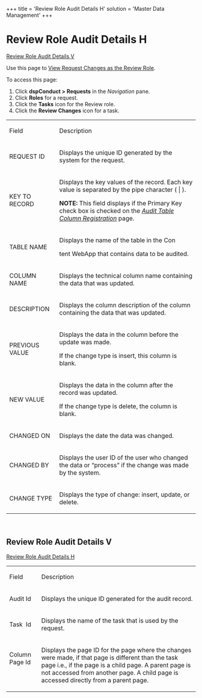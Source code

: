 +++
title = 'Review Role Audit Details H'
solution = 'Master Data Management'
+++

# Review Role Audit Details H

[Review Role Audit Details V](#Review_Role_Audit_Details_V)

<div class="use">

Use this page to [View Request Changes as the Review
Role](../Use_Cases/Review_Request_Changes.htm#View_Request_Changes_as_the_Review_Role).

</div>

To access this page:

1.  Click <span style="font-weight: bold;">dspConduct \> Requests</span>
    in the <span style="font-style: italic;">Navigation</span> pane.
2.  Click <span style="font-weight: bold;">Roles</span> for a request.
3.  Click the <span style="font-weight: bold;">Tasks</span> icon for the
    Review role.
4.  Click the <span style="font-weight: bold;">Review Changes</span>
    icon for a task.

<table>
<tbody>
<tr class="odd">
<td><p>Field</p></td>
<td><p>Description</p></td>
</tr>
<tr class="even">
<td><p>REQUEST ID</p></td>
<td><p>Displays the unique ID generated by the system for the request.</p></td>
</tr>
<tr class="odd">
<td><p>KEY TO RECORD</p></td>
<td><p>Displays the key values of the record. Each key value is separated by the pipe character ( | ).</p>
<p><strong>NOTE:</strong> This field displays if the Primary Key check box is checked on the <em><a href="Audit_Table_Column_Registration.htm">Audit Table Column Registration</a></em> page.</p></td>
</tr>
<tr class="even">
<td><p>TABLE NAME</p></td>
<td><p>Displays the name of the table in the Con</p>
<p>tent WebApp that contains data to be audited.</p></td>
</tr>
<tr class="odd">
<td><p>COLUMN NAME</p></td>
<td><p>Displays the technical column name containing the data that was updated.</p></td>
</tr>
<tr class="even">
<td><p>DESCRIPTION</p></td>
<td><p>Displays the column description of the column containing the data that was updated.</p></td>
</tr>
<tr class="odd">
<td><p>PREVIOUS VALUE</p></td>
<td><p>Displays the data in the column before the update was made.</p>
<p>If the change type is insert, this column is blank.</p></td>
</tr>
<tr class="even">
<td><p>NEW VALUE</p></td>
<td><p>Displays the data in the column after the record was updated.</p>
<p>If the change type is delete, the column is blank.</p></td>
</tr>
<tr class="odd">
<td><p>CHANGED ON</p></td>
<td><p>Displays the date the data was changed.</p></td>
</tr>
<tr class="even">
<td><p>CHANGED BY</p></td>
<td><p>Displays the user ID of the user who changed the data or “process” if the change was made by the system.</p></td>
</tr>
<tr class="odd">
<td><p>CHANGE TYPE</p></td>
<td><p>Displays the type of change: insert, update, or delete.</p></td>
</tr>
</tbody>
</table>

 

## <span id="Review_Role_Audit_Details_V"></span>Review Role Audit Details V

[Review Role Audit Details H](#Review_Role_Audit_Details_H)

<table>
<tbody>
<tr class="odd">
<td><p>Field</p></td>
<td><p>Description</p></td>
</tr>
<tr class="even">
<td><p>Audit Id</p></td>
<td><p>Displays the unique ID generated for the audit record.</p></td>
</tr>
<tr class="odd">
<td><p>Task  Id</p></td>
<td><p>Displays the name of the task that is used by the request.</p></td>
</tr>
<tr class="even">
<td><p>Column Page Id</p>
<p> </p></td>
<td><p>Displays the page ID for the page where the changes were made, if that page is different than the task page i.e., if the page is a child page. A parent page is not accessed from another page. A child page is accessed directly from a parent page.</p></td>
</tr>
</tbody>
</table>

